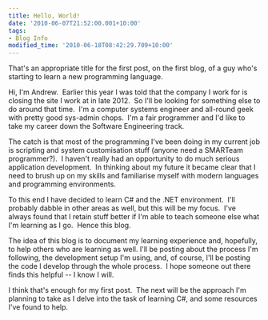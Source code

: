 ```yaml
---
title: Hello, World!
date: '2010-06-07T21:52:00.001+10:00'
tags:
- Blog Info
modified_time: '2010-06-18T08:42:29.709+10:00'
---
```

That's an appropriate title for the first post, on the first blog, of a
guy who's starting to learn a new programming language.
<!--more-->

Hi, I'm Andrew.  Earlier this year I was told that the company I work
for is closing the site I work at in late 2012.  So I'll be looking for
something else to do around that time.  I'm a computer systems engineer
and all-round geek with pretty good sys-admin chops.  I'm a fair
programmer and I'd like to take my career down the Software Engineering
track.

The catch is that most of the programming I've been doing in my current
job is scripting and system customisation stuff (anyone need a SMARTeam
programmer?).  I haven't really had an opportunity to do much serious
application development.  In thinking about my future it became clear
that I need to brush up on my skills and familiarise myself with modern
languages and programming environments.

To this end I have decided to learn C# and the .NET environment.  I'll
probably dabble in other areas as well, but this will be my focus.  I've
always found that I retain stuff better if I'm able to teach someone
else what I'm learning as I go.  Hence this blog.

The idea of this blog is to document my learning experience and,
hopefully, to help others who are learning as well. I'll be posting
about the process I'm following, the development setup I'm using, and,
of course, I'll be posting the code I develop through the whole
process.  I hope someone out there finds this helpful -- I know I will.

I think that's enough for my first post.  The next will be the approach
I'm planning to take as I delve into the task of learning C#, and some
resources I've found to help.
